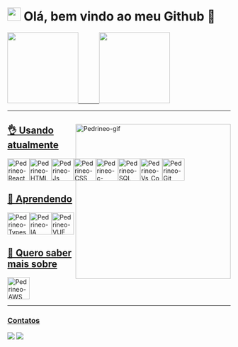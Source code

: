 

#  <img height="30em" src="https://upload.wikimedia.org/wikipedia/commons/b/bf/Front-end-logo-color%402x.png"/> Olá, bem vindo ao meu Github 🤗    

 <div>
  <a href="https://github.com/pedro-zar">
  <img height="160em" src="https://github-readme-stats.vercel.app/api?username=pedro-zar&show_icons=true&theme=dracula&include_all_commits=true&count_private=true"/>
  &nbsp&nbsp&nbsp&nbsp&nbsp&nbsp&nbsp&nbsp&nbsp&nbsp
  <img height="160em" src="https://github-readme-stats.vercel.app/api/top-langs/?username=pedro-zar&layout=compact&langs_count=6&theme=dracula&hide=vb,Java,CSS,Objective-C,C#"/>
    </div><hr/>

  
  <div>
    <img display="flex" margin="0" padding= "0" align="right" alt="Pedrineo-gif" height="350em" src="https://64.media.tumblr.com/133cb244cbbb5c4372b31ce13406ca0b/ee275ff4005476e5-f9/s400x600/c98e34cff179445a42b16f1a9aab5ffcac432f85.gifv">
  </div>    
  
   
  ## 👌 Usando atualmente
    
  <div style="display: flex" width="50%">
   <img align="center" alt="Pedrineo-React" height="50em" src="https://iconape.com/wp-content/files/ec/371378/svg/371378.svg"> 
  <img align="center" alt="Pedrineo-HTML" height="50em" src="https://cdn.jsdelivr.net/gh/devicons/devicon/icons/html5/html5-plain-wordmark.svg">
  <img align="center" alt="Pedrineo-Js" height="50em" src="https://iconape.com/wp-content/files/ez/353342/svg/javascript-seeklogo.com.svg">
  <img align="center" alt="Pedrineo-CSS" height="50em" src="https://cdn.jsdelivr.net/gh/devicons/devicon/icons/css3/css3-plain-wordmark.svg">
  <img align="center" alt="Pedrineo-c-sharp" height="50em" src="https://cdn.jsdelivr.net/gh/devicons/devicon/icons/csharp/csharp-original.svg"> 
  <img align="center" alt="Pedrineo-SQL" height="50em" src="https://icons.veryicon.com/png/o/education-technology/onemind/senior-sql.png">
  <img align="center" alt="Pedrineo-Vs_Code" height="50em" src="https://res.cloudinary.com/practicaldev/image/fetch/s--HlRNLfSF--/c_imagga_scale,f_auto,fl_progressive,h_1080,q_auto,w_1080/https://dev-to-uploads.s3.amazonaws.com/uploads/articles/lhgvnc0xmaujbgfy3y28.png">
  <img align="center" alt="Pedrineo-Git" height="50em" src="https://cdn.jsdelivr.net/gh/devicons/devicon/icons/git/git-plain-wordmark.svg"> 
</div>          
                                                                                    
  
 
  ## 🤔 Aprendendo
    
  <div style="display: flex" width="50%"> 
  <img align="center" alt="Pedrineo-Typescript" height="50em" src="https://cdn.jsdelivr.net/gh/devicons/devicon/icons/typescript/typescript-original.svg"> 
  <img align="center" alt="Pedrineo-IA" height="50em" src="https://icons.iconarchive.com/icons/matiasam/ios7-style/512/iA-icon.png"> 
  <img align="center" alt="Pedrineo-VUE" height="50em" src="https://images.ctfassets.net/ooa29xqb8tix/RrX9HCiZ8qPoIpJSlHphR/f9778b44e2b768d31fafb4ac70956682/vue-logo.png?w=400&q=50"> 
   
</div> 
  
 ## 👀 Quero saber mais sobre
 
  <div style="display: flex" width="50%">
  <img align="center" alt="Pedrineo-AWS" height="50em" src="https://iconape.com/wp-content/png_logo_vector/aws-3.png">

  
 </div> <hr/>
 
 ### Contatos
  <div> 
  <a href="https://www.linkedin.com/in/pedro-zar/" target="_blank"><img src="https://img.shields.io/badge/-LinkedIn-%230077B5?style=for-the-badge&logo=linkedin&logoColor=white" target="_blank"></a> 
  <a href = "mailto:pedrozar@outlook.com.br"><img src="https://img.shields.io/badge/-Email-%23333?style=for-the-badge&logo=gmail&logoColor=white" target="_blank"></a>
</div>

